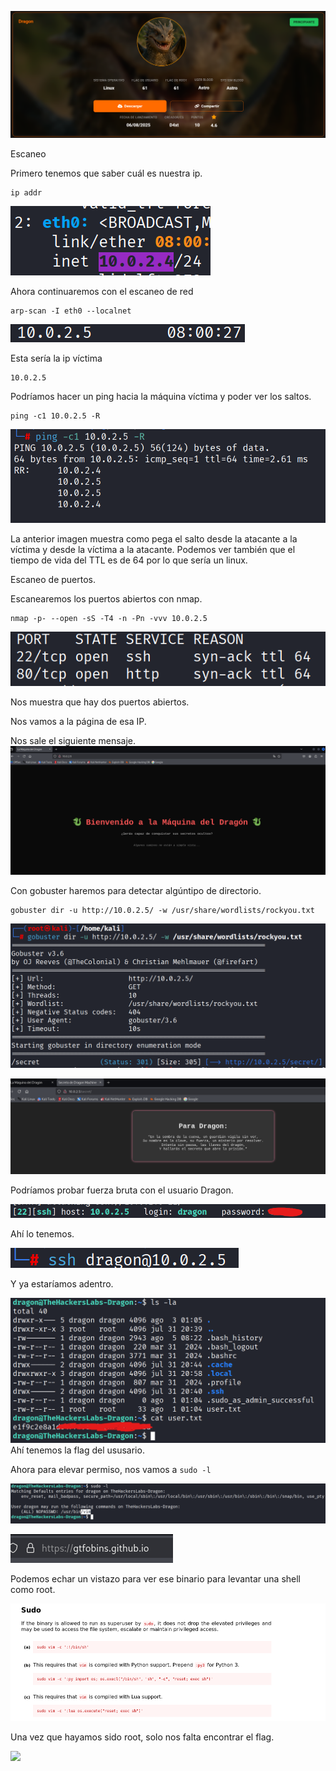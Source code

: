 
![](./images/Pasted%20image%2020250822170649.png)

Escaneo

Primero tenemos que saber cuál es nuestra ip. 

```
ip addr
```

![](./images/Pasted%20image%2020250822160711.png)

Ahora continuaremos con el escaneo de red 

```
arp-scan -I eth0 --localnet
```

![](./images/Pasted%20image%2020250822161039.png)

Esta sería la ip víctima 

```
10.0.2.5
```

Podríamos hacer un ping hacia la máquina víctima y poder ver los saltos. 

```
ping -c1 10.0.2.5 -R
```

![](./images/Pasted%20image%2020250822161555.png)

La anterior imagen muestra como pega el salto desde la atacante a la víctima y desde la víctima a la atacante. 
Podemos ver también que el tiempo de vida del TTL es de 64 por lo que sería un linux. 


Escaneo de puertos. 

Escanearemos los puertos abiertos con nmap. 

```
nmap -p- --open -sS -T4 -n -Pn -vvv 10.0.2.5
```

![](./images/Pasted%20image%2020250822162149.png)

Nos muestra que hay dos puertos abiertos. 

Nos vamos a la página de esa IP. 

Nos sale el siguiente mensaje. 
![](./images/Pasted%20image%2020250822162359.png)

Con gobuster haremos para detectar algúntipo de directorio. 

```
gobuster dir -u http://10.0.2.5/ -w /usr/share/wordlists/rockyou.txt
```

![](./images/Pasted%20image%2020250822162929.png)


![](./images/Pasted%20image%2020250822163237.png)

Podríamos probar fuerza bruta con el usuario Dragon. 

![](./images/Pasted%20image%2020250822163924.png)

Ahí lo tenemos. 


![](./images/Pasted%20image%2020250822164109.png)

Y ya estaríamos adentro. 

![](./images/Pasted%20image%2020250822164330.png)
Ahí tenemos la flag del ususario. 

Ahora para elevar permiso, 
nos vamos a ``sudo -l`` 

![](./images/Pasted%20image%2020250822164544.png)

![](./images/Pasted%20image%2020250822164625.png)

Podemos echar un vistazo para ver ese binario para levantar una shell como root. 

![](./images/Pasted%20image%2020250822165418.png)

Una vez que hayamos sido root, solo nos falta encontrar el flag. 

![](./images/![](Pasted%20image%2020250822170642.png)Pasted%20image%2020250822165352.png)
